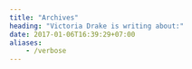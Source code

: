 ```yaml
---
title: "Archives"
heading: "Victoria Drake is writing about:"
date: 2017-01-06T16:39:29+07:00
aliases:
    - /verbose
---
```

